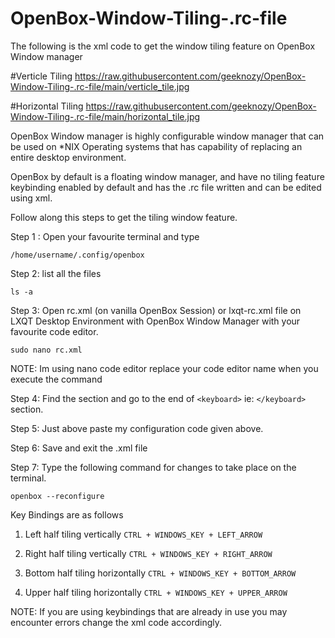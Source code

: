 # OpenBox-Window-Tiling-.rc-file
The following is the xml code to get the window tiling feature on OpenBox Window manager

#Verticle Tiling
<image>https://raw.githubusercontent.com/geeknozy/OpenBox-Window-Tiling-.rc-file/main/verticle_tile.jpg</image>

#Horizontal Tiling
<image>https://raw.githubusercontent.com/geeknozy/OpenBox-Window-Tiling-.rc-file/main/horizontal_tile.jpg</image>


OpenBox Window manager is highly configurable window manager that can be used on *NIX Operating systems that has capability of replacing an entire desktop environment.

OpenBox by default is a floating window manager, and have no tiling feature keybinding enabled by default and has the .rc file written and can be edited using xml.

Follow along this steps to get the tiling window feature.

Step 1 : Open your favourite terminal and type 

```/home/username/.config/openbox```

Step 2: list all the files

```ls -a```

Step 3: Open rc.xml (on vanilla OpenBox Session) or lxqt-rc.xml file on LXQT Desktop Environment with OpenBox Window Manager with your favourite code editor.

```sudo nano rc.xml```

NOTE: Im using nano code editor replace your code editor name when you execute the command 

Step 4: Find the <keyboard> section and go to the end of ```<keyboard>``` ie: ```</keyboard>``` section.

Step 5: Just above </keyboard> paste my configuration code given above.

Step 6: Save and exit the .xml file

Step 7: Type the following command for changes to take place on the terminal.

```openbox --reconfigure```

Key Bindings are as follows

1. Left half tiling vertically
```CTRL + WINDOWS_KEY + LEFT_ARROW```

2. Right half tiling vertically
```CTRL + WINDOWS_KEY + RIGHT_ARROW```

3. Bottom half tiling horizontally
```CTRL + WINDOWS_KEY + BOTTOM_ARROW```

4. Upper half tiling horizontally
```CTRL + WINDOWS_KEY + UPPER_ARROW```

NOTE: If you are using keybindings that are already in use you may encounter errors change the xml code accordingly.

